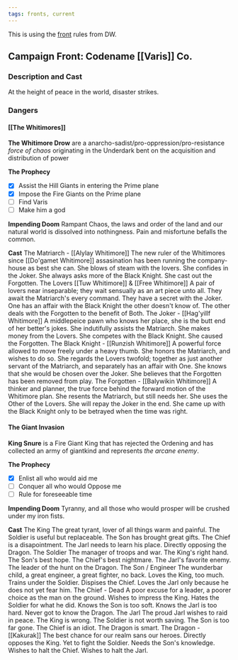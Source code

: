 ```yaml
---
tags: fronts, current
---
```

This is using the [front](https://www.dungeonworldsrd.com/gamemastering/fronts/) rules from DW.

## Campaign Front: Codename [[Varis]] Co.
### Description and Cast

At the height of peace in the world, disaster strikes. 

### Dangers
#### [[The Whitimores]]

**The Whitimore Drow** are a anarcho-sadist/pro-oppression/pro-resistance *force of chaos* originating in the Underdark bent on the acquisition and distribution of power

**The Prophecy**
- [x] Assist the Hill Giants in entering the Prime plane
- [x] Impose the Fire Giants on the Prime plane
- [ ] Find Varis
- [ ] Make him a god

**Impending Doom**
Rampant Chaos, the laws and order of  the land and our natural world is dissolved into nothingness. Pain and misfortune befalls the common.

**Cast**
The Matriarch - [[Alylay Whitimore]]
	The new ruler of the Whitimores since [[Do'gamet Whitimore]] assasination has been running the company-house as best she can. She blows of steam with the lovers. She confides in the Joker. She always asks more of the Black Knight. She cast out the Forgotten.
The Lovers [[Tuw Whitimore]] & [[Free Whitimore]]
	A pair of lovers near inseparable; they wait sensually as an art piece unto all. They await the Matriarch's every command. They have a secret with the Joker. One has an affair with the Black Knight the other doesn't know of. The other deals with the Forgotten to the benefit of Both.
The Joker - [[Hag'yillf Whitimore]]
	A middlepeice pawn who knows her place, she is the butt end of her better's jokes. She indutifully assists the Matriarch. She makes money from the Lovers. She competes with the Black Knight. She caused the Forgotten.
The Black Knight - [[Runzish Whitimore]]
	A powerful force allowed to move freely under a heavy thumb. She honors the Matriarch, and wishes to do so. She regards the Lovers twofold; together as just another servant of the Matriarch, and separately has an affair with One. She knows that she would be chosen over the Joker. She believes that the Forgotten has been removed from play.
The Forgotten - [[Balywikin Whitimore]]
	A thinker and planner, the true force behind the forward motion of the Whitimore plan. She resents the Matriarch, but still needs her. She uses the Other of the Lovers. She will repay the Joker in the end. She came up with the Black Knight only to be betrayed when the time was right.

#### The Giant Invasion
**King Snure** is a Fire Giant King that has rejected the Ordening and has collected an army of giantkind and represents *the arcane enemy*.

**The Prophecy**
- [x] Enlist all who would aid me
- [ ] Conquer all who would Oppose me
- [ ] Rule for foreseeable time

**Impending Doom**
Tyranny, and all those who would prosper will be crushed under my iron fists.

**Cast**
The King
	The great tyrant, lover of all things warm and painful. The Soldier is useful but replaceable. The Son has brought great gifts. The Chief is a disapointment. The Jarl needs to learn his place. Directly opposing the Dragon.
The Soldier
	The manager of troops and war. The King's right hand. The Son's best hope. The Chief's best nightmare. The Jarl's favorite enemy. The leader of the hunt on the Dragon.
The Son / Engineer
	The wunderbar child, a great engineer, a great fighter, no back. Loves the King, too much. Trains under the Soldier. Dispises the Chief. Loves the Jarl only because he does not yet fear him. 
The Chief - Dead
	A poor excuse for a leader, a poorer choice as the man on the ground. Wishes to impress the King. Hates the Soldier for what he did. Knows the Son is too soft. Knows the Jarl is too hard. Never got to know the Dragon.
The Jarl
	The proud Jarl wishes to raid in peace. The King is wrong. The Soldier is not worth saving. The Son is too far gone. The Chief is an idiot. The Dragon is smart.
The Dragon - [[Kakurak]]
	The best chance for our realm sans our heroes. Directly opposes the King. Yet to fight the Soldier. Needs the Son's knowledge. Wishes to halt the Chief. Wishes to halt the Jarl.
